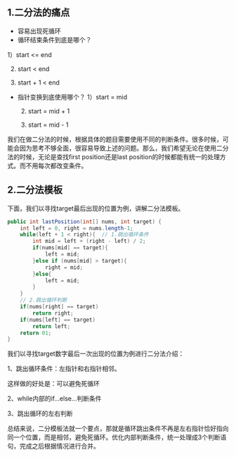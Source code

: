  ## 1.二分法的痛点
 * 容易出现死循环
 * 循环结束条件到底是哪个？
 
  1）start <= end
  
  2) start < end

  3) start + 1 < end

* 指针变换到底使用哪个？
  1）start = mid
  
  2) start = mid + 1
  
  3) start = mid - 1

我们在做二分法的时候，根据具体的题目需要使用不同的判断条件。很多时候，可能会因为思考不够全面，很容易导致上述的问题。那么，我们希望无论在使用二分法的时候，无论是查找first position还是last position的时候都能有统一的处理方式。而不用每次都改变条件。

## 2.二分法模板

下面，我们以寻找target最后出现的位置为例，讲解二分法模板。

```java
public int lastPosition(int[] nums, int target) {
    int left = 0, right = nums.length-1;
    while(left + 1 < right){  // 1.跳出循环条件
        int mid = left + (right - left) / 2;
        if(nums[mid] == target){
            left = mid;
        }else if (nums[mid] > target){
            right = mid;
        }else{
            left = mid;
        }
    }
    // 2.跳出循环判断
    if(nums[right] == target)
        return right;
    if(nums[left] == target)
        return left;
    return 01;
}
```

我们以寻找target数字最后一次出现的位置为例进行二分法介绍：

1、跳出循环条件：左指针和右指针相邻。

这样做的好处是：可以避免死循环

2、while内部的if...else...判断条件

3、跳出循环的左右判断

总结来说，二分模板法就一个要点，那就是循环跳出条件不再是左右指针恰好指向同一个位置，而是相邻，避免死循环。优化内部判断条件，统一处理成3个判断语句，完成之后根据情况进行合并。
